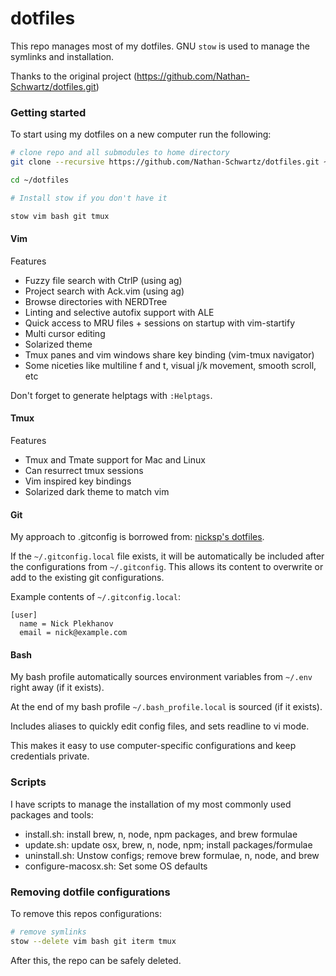 # dotfiles

This repo manages most of my dotfiles. GNU `stow` is used to manage the symlinks and installation.

Thanks to the original project (https://github.com/Nathan-Schwartz/dotfiles.git)


### Getting started
To start using my dotfiles on a new computer run the following:
```bash
# clone repo and all submodules to home directory
git clone --recursive https://github.com/Nathan-Schwartz/dotfiles.git ~/dotfiles

cd ~/dotfiles

# Install stow if you don't have it

stow vim bash git tmux
```


#### Vim

Features
- Fuzzy file search with CtrlP (using ag)
- Project search with Ack.vim (using ag)
- Browse directories with NERDTree
- Linting and selective autofix support with ALE
- Quick access to MRU files + sessions on startup with vim-startify
- Multi cursor editing
- Solarized theme
- Tmux panes and vim windows share key binding (vim-tmux navigator)
- Some niceties like multiline f and t, visual j/k movement, smooth scroll, etc

Don't forget to generate helptags with `:Helptags`.


#### Tmux

Features
- Tmux and Tmate support for Mac and Linux
- Can resurrect tmux sessions
- Vim inspired key bindings
- Solarized dark theme to match vim


#### Git

My approach to .gitconfig is borrowed from: [nicksp's dotfiles](https://github.com/nicksp/dotfiles).

If the `~/.gitconfig.local` file exists, it will be automatically be included after the configurations from `~/.gitconfig`. This allows its content to overwrite or add to the existing git configurations.

Example contents of `~/.gitconfig.local`:
```
[user]
  name = Nick Plekhanov
  email = nick@example.com
```

#### Bash
My bash profile automatically sources environment variables from `~/.env` right away (if it exists).

At the end of my bash profile `~/.bash_profile.local` is sourced (if it exists).

Includes aliases to quickly edit config files, and sets readline to vi mode.

This makes it easy to use computer-specific configurations and keep credentials private.


### Scripts
I have scripts to manage the installation of my most commonly used packages and tools:
- install.sh: install brew, n, node, npm packages, and brew formulae
- update.sh: update osx, brew, n, node, npm; install packages/formulae
- uninstall.sh: Unstow configs; remove brew formulae, n, node, and brew
- configure-macosx.sh: Set some OS defaults

### Removing dotfile configurations
To remove this repos configurations:

```bash
# remove symlinks
stow --delete vim bash git iterm tmux
```

After this, the repo can be safely deleted.
